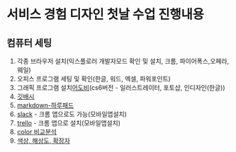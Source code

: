 # 서비스 경험 디자인 첫날 수업 진행내용
## 컴퓨터 세팅
1. 각종 브라우저 설치(익스플로러 개발자모드 확인 및 설치, 크롬, 파이어폭스,오페라,웨일)
2. 오피스 프로그램 세팅 및 확인(한글, 워드, 엑셀, 파워포인트)
3. 그래픽 프로그램 설치[어도비](http://www.adobe.co.kr)(cs6버전 - 일러스트레이터, 포토샵, 인디자인(한글))
4. [깃배시](http://www.git-scm.com/download)
5. [markdown-하루패드](http://pad.haroopress.com)
6. [slack](https://slack.com/downloads/) - 크롬 앱으로도 가능(모바일앱설치)
7. [trello](https://trello.com) - 크롬 앱으로 설치(모바일앱설치)
8. [color 비교분석](http://workwithcolor.com)
9. [색상, 해상도, 확장자](01_colorDpiFile.pdf)
